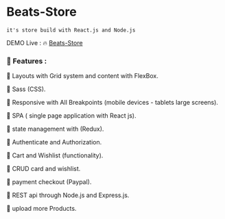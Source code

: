 # Beats-Store

>

    it's store build with React.js and Node.js

>

DEMO Live : 🔥 [Beats-Store]()

### 🚀 Features :

👻 Layouts with Grid system and content with FlexBox.

👻 Sass (CSS).

👻 Responsive with All Breakpoints (mobile devices - tablets large screens).

👻 SPA ( single page application with React js).

👻 state management with (Redux).

👻 Authenticate and Authorization.

👻 Cart and Wishlist (functionality).

👻 CRUD card and wishlist.

👻 payment checkout (Paypal).

👻 REST api through Node.js and Express.js.

👻 upload more Products.
